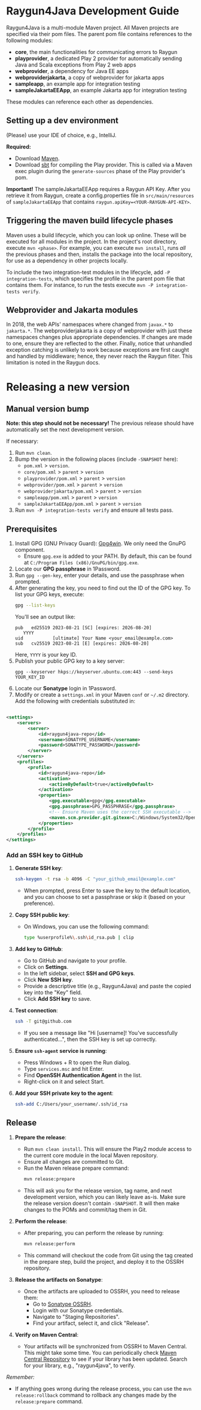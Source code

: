# Raygun4Java Development Guide

Raygun4Java is a multi-module Maven project.
All Maven projects are specified via their pom files.
The parent pom file contains references to the following modules:

* <b>core</b>, the main functionalities for communicating errors to Raygun
* <b>playprovider</b>, a dedicated Play 2 provider for automatically sending Java and Scala exceptions from Play 2 web
  apps
* <b>webprovider</b>, a dependency for Java EE apps
* <b>webproviderjakarta</b>, a copy of webprovider for jakarta apps
* <b>sampleapp</b>, an example app for integration testing
* <b>sampleJakartaEEApp</b>, an example Jakarta app for integration testing

These modules can reference each other as dependencies.

## Setting up a dev environment

(Please) use your IDE of choice, e.g., IntelliJ.

<b>Required:</b>

- Download [Maven](https://maven.apache.org/download.cgi).
- Download [sbt](https://www.scala-sbt.org/download.html) for compiling the Play provider. This is called via a Maven
  exec plugin during the `generate-sources` phase of the Play provider's pom.

<b>Important!</b> The sampleJakartaEEApp requires a Raygun API Key.
After you retrieve it from Raygun, create a config.properties file in `src/main/resources` of `sampleJakartaEEApp` that
contains `raygun.apiKey=<YOUR-RAYGUN-API-KEY>`.

## Triggering the maven build lifecycle phases

Maven uses a build lifecycle, which you can look up online.
These will be executed for all modules in the project.
In the project's root directory, execute `mvn <phase>`.
For example, you can execute `mvn install`, runs *all* the previous phases and then, installs the package into the local
repository, for use as a dependency in other projects locally.

To include the two integration-test modules in the lifecycle, add `-P integration-tests`, which specifies the profile in
the parent pom file that contains them.
For instance, to run the tests execute `mvn -P integration-tests verify`.

## Webprovider and Jakarta modules

In 2018, the web APIs' namespaces where changed from `javax.*` to `jakarta.*`.
The webproviderjakarta is a copy of webprovider with just these namespaces changes plus appropriate dependencies.
If changes are made to one, ensure they are reflected to the other.
Finally, notice that unhandled exception catching is unlikely to work because exceptions are first caught and handled by
middleware; hence, they never reach the Raygun filter.
This limitation is noted in the Raygun docs.

# Releasing a new version

## Manual version bump

**Note: this step should not be necessary!** The previous release should have automatically set the next development
version.

If necessary:

1. Run `mvn clean`.
2. Bump the version in the following places (include `-SNAPSHOT` here):
    - `pom.xml` > `version`.
    - `core/pom.xml` > `parent` > `version`
    - `playprovider/pom.xml` > `parent` > `version`
    - `webprovider/pom.xml` > `parent` > `version`
    - `webproviderjakarta/pom.xml` > `parent` > `version`
    - `sampleapp/pom.xml` > `parent` > `version`
    - `sampleJakartaEEApp/pom.xml` > `parent` > `version`
3. Run `mvn -P integration-tests verify` and ensure all tests pass.

## Prerequisites

1. Install GPG (GNU Privacy Guard): [Gpg4win](https://gpg4win.org/download.html). We only need the GnuPG component.
    - Ensure `gpg.exe` is added to your PATH. By default, this can be found
      at `C:/Program Files (x86)/GnuPG/bin/gpg.exe`.
2. Locate our **GPG passphrase** in 1Password.
3. Run `gpg --gen-key`, enter your details, and use the passphrase when prompted.
4. After generating the key, you need to find out the ID of the GPG key. To list your GPG keys, execute:
   ```bash
   gpg --list-keys
   ```
   You'll see an output like:
   ```
   pub   ed25519 2023-08-21 [SC] [expires: 2026-08-20]
      YYYY
   uid           [ultimate] Your Name <your_email@example.com>
   sub   cv25519 2023-08-21 [E] [expires: 2026-08-20]
   ```
   Here, `YYYY` is your key ID.
5. Publish your public GPG key to a key server:
   ```
   gpg --keyserver hkps://keyserver.ubuntu.com:443 --send-keys YOUR_KEY_ID
   ```
6. Locate our **Sonatype** login in 1Password.
7. Modify or create a `settings.xml` in your Maven `conf` or `~/.m2` directory. Add the following with credentials
   substituted in:

```xml

<settings>
    <servers>
        <server>
            <id>raygun4java-repo</id>
            <username>SONATYPE_USERNAME</username>
            <password>SONATYPE_PASSWORD</password>
        </server>
    </servers>
    <profiles>
        <profile>
            <id>raygun4java-repo</id>
            <activation>
                <activeByDefault>true</activeByDefault>
            </activation>
            <properties>
                <gpg.executable>gpg</gpg.executable>
                <gpg.passphrase>GPG_PASSPHRASE</gpg.passphrase>
                <!-- Ensure Maven uses the correct SSH executable -->
                <maven.scm.provider.git.gitexe>C:/Windows/System32/OpenSSH/ssh.exe</maven.scm.provider.git.gitexe>
            </properties>
        </profile>
    </profiles>
</settings>
```

### Add an SSH key to GitHub

1. **Generate SSH key**:
   ```bash
   ssh-keygen -t rsa -b 4096 -C "your_github_email@example.com"
   ```
    - When prompted, press Enter to save the key to the default location, and you can choose to set a passphrase or skip
      it (based on your preference).

2. **Copy SSH public key**:
    - On Windows, you can use the following command:
      ```bash
      type %userprofile%\.ssh\id_rsa.pub | clip
      ```

3. **Add key to GitHub**:
    - Go to GitHub and navigate to your profile.
    - Click on **Settings**.
    - In the left sidebar, select **SSH and GPG keys**.
    - Click **New SSH key**.
    - Provide a descriptive title (e.g., Raygun4Java) and paste the copied key into the "Key" field.
    - Click **Add SSH key** to save.

4. **Test connection**:
   ```bash
   ssh -T git@github.com
   ```
    - If you see a message like "Hi [username]! You've successfully authenticated...", then the SSH key is set up
      correctly.

5. **Ensure `ssh-agent` service is running**:
    - Press Windows + R to open the Run dialog.
    - Type `services.msc` and hit Enter.
    - Find **OpenSSH Authentication Agent** in the list.
    - Right-click on it and select Start.

6. **Add your SSH private key to the agent**:
   ```bash
   ssh-add C:/Users/your_username/.ssh/id_rsa
   ```

## Release

1. **Prepare the release**:
    - Run `mvn clean install`. This will ensure the Play2 module access to the current core module in the local Maven
      repository.
    - Ensure all changes are committed to Git.
    - Run the Maven release prepare command:
      ```bash
      mvn release:prepare
      ```
    - This will ask you for the release version, tag name, and next development version, which you can likely leave
      as-is. Make sure the release version doesn't contain `-SNAPSHOT`. It will then make changes to the POMs and
      commit/tag them in Git.

2. **Perform the release**:
    - After preparing, you can perform the release by running:
      ```bash
      mvn release:perform
      ```
    - This command will checkout the code from Git using the tag created in the prepare step, build the project, and
      deploy it to the OSSRH repository.

3. **Release the artifacts on Sonatype**:
    - Once the artifacts are uploaded to OSSRH, you need to release them:
        - Go to [Sonatype OSSRH](https://oss.sonatype.org/#stagingRepositories).
        - Login with our Sonatype credentials.
        - Navigate to "Staging Repositories".
        - Find your artifact, select it, and click "Release".

4. **Verify on Maven Central**:
    - Your artifacts will be synchronized from OSSRH to Maven Central. This might take some time. You can periodically
      check [Maven Central Repository](https://search.maven.org/) to see if your library has been updated. Search for
      your library, e.g., "raygun4java", to verify.

*Remember:*

- If anything goes wrong during the release process, you can use the `mvn release:rollback` command to rollback any
  changes made by the `release:prepare` command.
